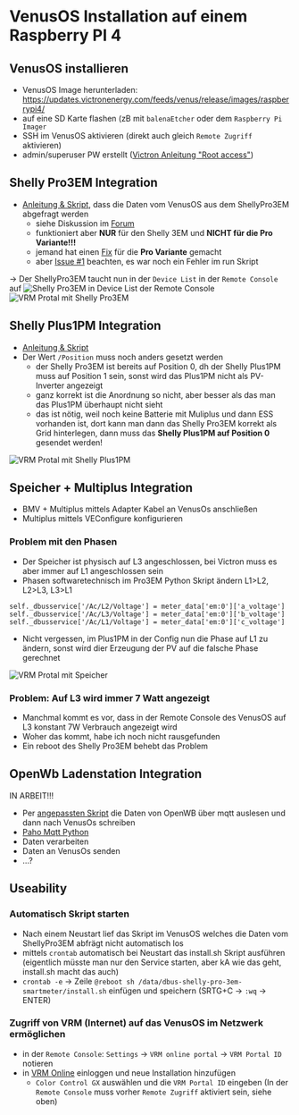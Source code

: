 # VenusOS Installation auf einem Raspberry PI 4
## VenusOS installieren
- VenusOS Image herunterladen: https://updates.victronenergy.com/feeds/venus/release/images/raspberrypi4/
- auf eine SD Karte flashen (zB mit `balenaEtcher` oder dem `Raspberry Pi Imager`
- SSH im VenusOS aktivieren (direkt auch gleich `Remote Zugriff` aktivieren)
- admin/superuser PW erstellt ([Victron Anleitung "Root access"](https://www.victronenergy.com/live/ccgx:root_access))

## Shelly Pro3EM Integration
- [Anleitung & Skript](https://github.com/fabian-lauer/dbus-shelly-3em-smartmeter/), dass die Daten vom VenusOS aus dem ShellyPro3EM abgefragt werden
  - siehe Diskussion im [Forum](https://community.victronenergy.com/questions/125793/shelly-3em-smartmeter-with-venusos-cerbo-gx.html)
  - funktioniert aber **NUR** für den Shelly 3EM und **NICHT für die Pro Variante!!!**
  - jemand hat einen [Fix](https://github.com/funkmaster86/dbus-shelly-pro-3em-smartmeter) für die **Pro Variante** gemacht
  - aber [Issue #1](https://github.com/funkmaster86/dbus-shelly-pro-3em-smartmeter/issues/1) beachten, es war noch ein Fehler im run Skript

&rarr;  Der ShellyPro3EM taucht nun in der `Device List` in der `Remote Console` auf
![Shelly Pro3EM in Device List der Remote Console](https://github.com/CommentSectionScientist/VenusOs/blob/main/RemoteConsole.png?raw=true)
![VRM Protal mit Shelly Pro3EM](https://github.com/CommentSectionScientist/VenusOs/blob/main/VRM.png?raw=true)

## Shelly Plus1PM Integration
- [Anleitung & Skript](https://github.com/Halmand/dbus-shelly-1pm-and-pm1-Plus-pvinverter-multi-instance)
- Der Wert `/Position` muss noch anders gesetzt werden
  - der Shelly Pro3EM ist bereits auf Position 0, dh der Shelly Plus1PM muss auf Position 1 sein, sonst wird das Plus1PM nicht als PV-Inverter angezeigt
  - ganz korrekt ist die Anordnung so nicht, aber besser als das man das Plus1PM überhaupt nicht sieht
  - das ist nötig, weil noch keine Batterie mit Muliplus und dann ESS vorhanden ist, dort kann man dann das Shelly Pro3EM korrekt als Grid hinterlegen, dann muss das **Shelly Plus1PM auf Position 0** gesendet werden!

![VRM Protal mit Shelly Plus1PM](https://github.com/CommentSectionScientist/VenusOs/blob/main/VRM_mit_1PM.png)

## Speicher + Multiplus Integration
- BMV + Multiplus mittels Adapter Kabel an VenusOs anschließen
- Multiplus mittels VEConfigure konfigurieren
### Problem mit den Phasen
- Der Speicher ist physisch auf L3 angeschlossen, bei Victron muss es aber immer auf L1 angeschlossen sein
- Phasen softwaretechnisch im Pro3EM Python Skript ändern L1>L2, L2>L3, L3>L1 
```
self._dbusservice['/Ac/L2/Voltage'] = meter_data['em:0']['a_voltage']
self._dbusservice['/Ac/L3/Voltage'] = meter_data['em:0']['b_voltage']
self._dbusservice['/Ac/L1/Voltage'] = meter_data['em:0']['c_voltage']
```
- Nicht vergessen, im Plus1PM in der Config nun die Phase auf L1 zu ändern, sonst wird dier Erzeugung der PV auf die falsche Phase gerechnet
 
![VRM Protal mit Speicher](https://github.com/CommentSectionScientist/VenusOs/blob/main/VRM_mit_Speicher.png)
### Problem: Auf L3 wird immer 7 Watt angezeigt
- Manchmal kommt es vor, dass in der Remote Console des VenusOS auf L3 konstant 7W Verbrauch angezeigt wird
- Woher das kommt, habe ich noch nicht rausgefunden
- Ein reboot des Shelly Pro3EM behebt das Problem 
 
## OpenWb Ladenstation Integration
IN ARBEIT!!!
- Per [angepassten Skript](https://github.com/CommentSectionScientist/dbus-evcharger-openwb) die Daten von OpenWB über mqtt auslesen und dann nach VenusOs schreiben
- [Paho Mqtt Python](https://github.com/eclipse/paho.mqtt.python)
- Daten verarbeiten
- Daten an VenusOs senden
- ...?

## Useability
### Automatisch Skript starten
- Nach einem Neustart lief das Skript im VenusOS welches die Daten vom ShellyPro3EM abfrägt nicht automatisch los
- mittels `crontab` automatisch bei Neustart das install.sh Skript ausführen (eigentlich müsste man nur den Service starten, aber kA wie das geht, install.sh macht das auch)
- `crontab -e` &rarr; Zeile `@reboot sh /data/dbus-shelly-pro-3em-smartmeter/install.sh` einfügen und speichern (SRTG+C &rarr; `:wq` &rarr; ENTER)
### Zugriff von VRM (Internet) auf das VenusOS im Netzwerk ermöglichen
- in der `Remote Console`: `Settings` &rarr; `VRM online portal` &rarr; `VRM Portal ID` notieren
- in [VRM Online](https://vrm.victronenergy.com) einloggen und neue Installation hinzufügen
  - `Color Control GX` auswählen und die `VRM Portal ID` eingeben (In der `Remote Console` muss vorher `Remote Zugriff` aktiviert sein, siehe oben)


